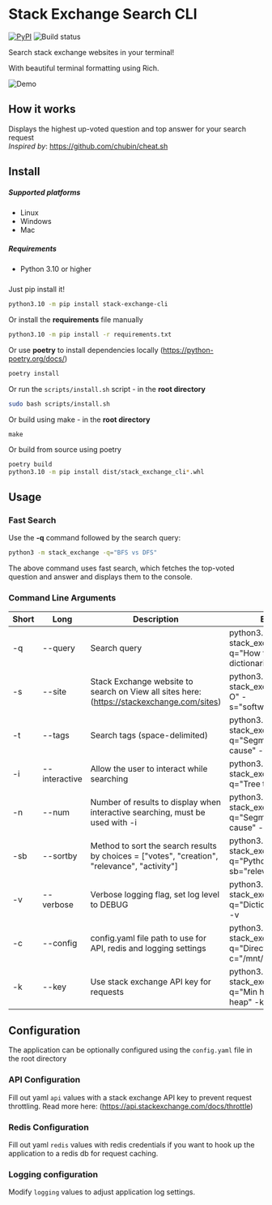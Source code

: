 # Stack Exchange Search CLI

[![PyPI](https://img.shields.io/pypi/v/stack-exchange-cli?color=brightgreen)](https://pypi.org/project/stack-exchange-cli/) ![Build status](https://github.com/myke2424/stack-exchange-cli/actions/workflows/build.yaml/badge.svg)

Search stack exchange websites in your terminal!

With beautiful terminal formatting using Rich.

![Demo](https://media.giphy.com/media/TsWaWpgD0S4bP3SHv3/giphy.gif)

## How it works

Displays the highest up-voted question and top answer for your search request \
*Inspired by*: https://github.com/chubin/cheat.sh

## Install

##### Supported platforms

* Linux
* Windows
* Mac

##### Requirements

* Python 3.10 or higher

#####       

Just pip install it!

```bash
python3.10 -m pip install stack-exchange-cli
```

Or install the **requirements** file manually

```bash
python3.10 -m pip install -r requirements.txt
```

Or use **poetry** to install dependencies locally (https://python-poetry.org/docs/)

```bash
poetry install
```

Or run the `scripts/install.sh` script - in the **root directory**

```bash
sudo bash scripts/install.sh
```

Or build using make - in the **root directory**

```
make
```

Or build from source using poetry

```bash
poetry build
python3.10 -m pip install dist/stack_exchange_cli*.whl
```

## Usage

### Fast Search

Use the **-q** command followed by the search query:

```bash
python3 -m stack_exchange -q="BFS vs DFS"
```

The above command uses fast search, which fetches the top-voted question and answer and displays them to the console.

### Command Line Arguments

| Short | Long | Description | Example | Required | Default |
|---|---|---|---|---|---|
| -q | --query | Search query | python3.10 -m stack_exchange -q="How to merge two dictionaries" | True | N/A |
| -s | --site | Stack Exchange website to search on View all sites here: (https://stackexchange.com/sites) | python3.10 -m stack_exchange -q="Big O" -s="softwareengineering" | False | "stackoverflow" |
| -t | --tags | Search tags (space-delimited) | python3.10 -m stack_exchange -q="Segmentation fault cause" -t="c c++" | False | N/A |
| -i | --interactive | Allow the user to interact while searching | python3.10 -m stack_exchange -q="Tree traversal" -i | False | False |
| -n | --num | Number of results to display when interactive searching, must be used with -i | python3.10 -m stack_exchange -q="Segmentation fault cause" -i -n=20 | False | 30 |
| -sb | --sortby | Method to sort the search results by choices = ["votes", "creation", "relevance", "activity"] | python3.10 -m stack_exchange -q="Python memory" -sb="relevance" | False | "votes" |
| -v | --verbose | Verbose logging flag, set log level to DEBUG | python3.10 -m stack_exchange -q="Dictionary internals" -v | False | False |
| -c | --config | config.yaml file path to use for API, redis and logging settings | python3.10 -m stack_exchange -q="Directed graph" -c="/mnt/c/config.yaml" | False | N/A |
| -k | --key | Use stack exchange API key for requests | python3.10 -m stack_exchange -q="Min heap vs max heap" -k="12345" | False | N/A |

## Configuration

The application can be optionally configured using the `config.yaml` file in the root directory

### API Configuration

Fill out yaml `api` values with a stack exchange API key to prevent request throttling. Read more
here:  (https://api.stackexchange.com/docs/throttle)

### Redis Configuration

Fill out yaml `redis` values with redis credentials if you want to hook up the application to a redis db for request
caching.

### Logging configuration

Modify `logging` values to adjust application log settings.
